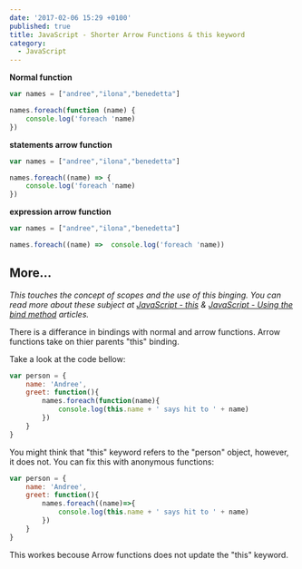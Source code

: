 ```yaml
---
date: '2017-02-06 15:29 +0100'
published: true
title: JavaScript - Shorter Arrow Functions & this keyword
category:
  - JavaScript
---
```

**Normal function**

```js 
var names = ["andree","ilona","benedetta"]

names.foreach(function (name) {
    console.log('foreach 'name)
})
```

**statements arrow function**

```js
var names = ["andree","ilona","benedetta"]

names.foreach((name) => {
    console.log('foreach 'name)
})
```

**expression arrow function**

```js
var names = ["andree","ilona","benedetta"]

names.foreach((name) =>  console.log('foreach 'name))
```

## More...


*This touches the concept of scopes and the use of this binging. You can read more about these subject at [JavaScript - this](/2017/javascript-this/) & [JavaScript - Using the bind method](/2017/javascript-using-the-bind-method/) articles.*

There is a differance in bindings with normal and arrow functions. Arrow functions take on thier parents "this" binding.

Take a look at the code bellow:

```js
var person = {
    name: 'Andree',
    greet: function(){
        names.foreach(function(name){
            console.log(this.name + ' says hit to ' + name)
        })
    }
}
```

You might think that "this" keyword refers to the "person" object, however, it does not. You can fix this with anonymous functions:

```js
var person = {
    name: 'Andree',
    greet: function(){
        names.foreach((name)=>{
            console.log(this.name + ' says hit to ' + name)
        })
    }
}
```

This workes becouse Arrow functions does not update the "this" keyword. 